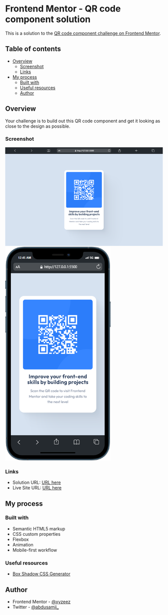 # Frontend Mentor - QR code component solution

This is a solution to the [QR code component challenge on Frontend Mentor](https://www.frontendmentor.io/challenges/qr-code-component-iux_sIO_H).

## Table of contents

- [Overview](#overview)
  - [Screenshot](#screenshot)
  - [Links](#links)
- [My process](#my-process)
  - [Built with](#built-with)
  - [Useful resources](#useful-resources)
  - [Author](#author)

## Overview

Your challenge is to build out this QR code component and get it looking as close to the design as possible.


### Screenshot

![](./images/screenshots/desktop.png)
![](./images/screenshots/mobile.png)

### Links

- Solution URL: [URL here](https://www.frontendmentor.io/solutions/responsive-qr-code-component-using-flexbox-D2VqoEIE3k)
- Live Site URL: [URL here](https://qr-code-component-femc.netlify.app/)

## My process

### Built with

- Semantic HTML5 markup
- CSS custom properties
- Flexbox
- Animation
- Mobile-first workflow

### Useful resources

- [Box Shadow CSS Generator](https://shadows.brumm.af/)

## Author

- Frontend Mentor - [@xyzeez](https://www.frontendmentor.io/profile/xyzeez)
- Twitter - [@abdusamii_](https://twitter.com/abdusamii_)
